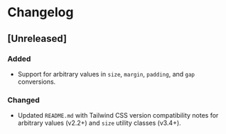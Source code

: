 # Changelog

## [Unreleased]

### Added

- Support for arbitrary values in `size`, `margin`, `padding`, and `gap` conversions.

### Changed

- Updated `README.md` with Tailwind CSS version compatibility notes for arbitrary values (v2.2+) and `size` utility classes (v3.4+).

